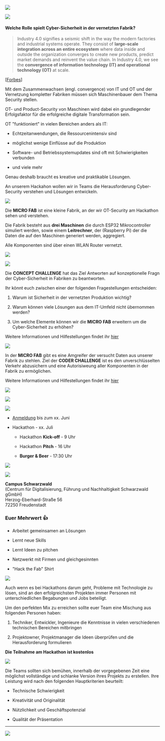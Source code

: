 ![](./src/under_construction.png)

![](./src/logo.png)

#### Welche Rolle spielt Cyber-Sicherheit in der vernetzten Fabrik?

> Industry 4.0 signifies a seismic shift in the way the modern factories and industrial systems operate. They consist of **large-scale integration across an entire ecosystem** where data inside and outside the organization converges to create new products, predict market demands and reinvent the value chain. In Industry 4.0, we see the **convergence of information technology (IT) and operational technology (OT)** at scale.

[[Forbes](https://www.forbes.com/sites/forbestechcouncil/2020/10/20/lack-of-cybersecurity-consideration-could-upend-industry-40/?sh=da7d04e56ab0)]

Mit dem Zusammenwachsen (engl. convergence) von IT und OT und der Vernetzung kompletter Fabriken müssen sich Maschinenbauer dem Thema Security stellen.

OT- und Product-Security von Maschinen wird dabei ein grundlegender Erfolgsfaktor für die erfolgreiche digitale Transformation sein. 

OT "funktioniert" in vielen Bereichen anders als IT:

 * Echtzeitanwendungen, die Ressourcenintensiv sind

 * möglichst wenige Einflüsse auf die Produktion

 * Software- und Betriebssystemupdates sind oft mit Schwierigkeiten verbunden

 * und viele mehr

Genau deshalb braucht es kreative und praktikable Lösungen.

An unserem Hackahon wollen wir in Teams die Herausforderung Cyber-Security verstehen und Lösungen entwickeln.

![](./src/microfab.png)

Die **MICRO FAB** ist eine kleine Fabrik, an der wir OT-Security am Hackathon sehen und verstehen.

Die Fabrik besteht aus **drei Maschinen** die durch ESP32 Mikrocontroller simuliert werden, sowie einem **Leitrechner**, der (Raspberry Pi) der die Daten die auf den Maschinen generiert werden, aggregiert.

Alle Komponenten sind über einen WLAN Router vernetzt. 

![](./src/microfab_detail.png)

![](./src/concept_challenge_.png)

Die **CONCEPT CHALLENGE** hat das Ziel Antworten auf konzeptionelle Fragn der Cyber-Sicherheit in Fabriken zu beantworten.

Ihr könnt euch zwischen einer der folgenden Fragestellungen entscheiden:

1. Warum ist Sicherheit in der vernetzten Produktion wichtig?
    
2. Warum können viele Lösungen aus dem IT-Umfeld nicht übernommen werden?
    
3. Um welche Elemente können wir die **MICRO FAB** erweitern um die Cyber-Sicherheit zu erhöhen?

Weitere Informationen und Hilfestellungen findet ihr [hier](concept_challenge.md)

![](./src/coder_challenge_.png)

In der **MICRO FAB** gibt es eine Amgreifer der versucht Daten aus unserer Fabrik zu stehlen.  Ziel der **CODER CHALLENGE** ist es den unverschlüsselten Verkehr abzusichern und eine Autorisiweung aller Komponenten in der Fabrik zu ermöglichen.

Weitere Informationen und Hilfestellungen findet ihr [hier](coder_challenge.md)


![](./src/sponsors.png)

![](./src/sponsors_detail.png)

![](./src/daten.png)

 * [Anmeldung]() bis zum xx. Juni

 * Hackathon - xx. Juli
  
    * Hackathon **Kick-off** - 9 Uhr

    * Hackathon **Pitch** - 16 Uhr

    * **Burger & Beer** - 17:30 Uhr
    
![](./src/ablauf.png)
   
![](./src/location.png)

**Campus Schwarzwald**<br/>
(Centrum für Digitalisierung, Führung und Nachhaltigkeit Schwarzwald gGmbH)<br/>
Herzog-Eberhard-Straße 56<br/>
72250 Freudenstadt<br/>

### Euer Mehrwert 👍

* Arbeitet gemeinsamen an Lösungen

* Lernt neue Skills

* Lernt Ideen zu pitchen

* Netzwerkt mit Firmen und gleichgesinnten

* "Hack the Fab" Shirt

![](./src/teilnahme.png)

Auch wenn es bei Hackathons darum geht, Probleme mit Technologie zu lösen, sind an den erfolgreichsten Projekten immer Personen mit unterschiedlichen Begabungen und Jobs beteiligt.

Um den perfekten Mix zu erreichen sollte euer Team eine Mischung aus folgenden Personen haben:

1. Techniker, Entwickler, Ingenieure die Kenntnisse in vielen verschiedenen technischen Bereichen mitbringen

2. Projektowner, Projektmanager die Ideen überprüfen und die Herausforderung formulieren

**Die Teilnahme am Hackathon ist kostenlos**

![](./src/bewertung.png)

Die Teams sollten sich bemühen, innerhalb der vorgegebenen Zeit eine möglichst vollständige und schlanke Version ihres Projekts zu erstellen. Ihre Leistung wird nach den folgenden Hauptkriterien beurteilt:

 + Technische Schwierigkeit

 + Kreativität und Originalität

 + Nützlichkeit und Geschäftspotenzial

 + Qualität der Präsentation


_____________

![](./src/happy_contributing.png)
    